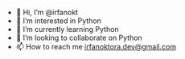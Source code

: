 - 👋 Hi, I’m @irfanokt
- 👀 I’m interested in Python
- 🌱 I’m currently learning Python
- 💞️ I’m looking to collaborate on Python
- 📫 How to reach me irfanoktora.dev@gmail.com

<!---
irfanokt/irfanokt is a ✨ special ✨ repository because its `README.md` (this file) appears on your GitHub profile.
You can click the Preview link to take a look at your changes.
--->

